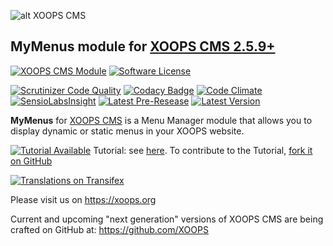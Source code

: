 ![alt XOOPS CMS](https://xoops.org/images/logoXoops4GithubRepository.png)
## MyMenus module for [XOOPS CMS 2.5.9+](https://xoops.org)
[![XOOPS CMS Module](https://img.shields.io/badge/XOOPS%20CMS-Module-blue.svg)](https://xoops.org)
[![Software License](https://img.shields.io/badge/license-GPL-brightgreen.svg?style=flat)](LICENSE) 

[![Scrutinizer Code Quality](https://img.shields.io/scrutinizer/g/XoopsModules25x/mymenus.svg?style=flat)](https://scrutinizer-ci.com/g/XoopsModules25x/mymenus/?branch=master)
[![Codacy Badge](https://api.codacy.com/project/badge/grade/85bf1ab3f36743a9bd285398ebbd3c3d)](https://www.codacy.com/app/mambax7/mymenus_2)
[![Code Climate](https://img.shields.io/codeclimate/github/XoopsModules25x/mymenus.svg?style=flat)](https://codeclimate.com/github/XoopsModules25x/mymenus)
[![SensioLabsInsight](https://insight.sensiolabs.com/projects/e6486409-d5c7-4a63-a55c-63ba5bc1d284/mini.png)](https://insight.sensiolabs.com/projects/e6486409-d5c7-4a63-a55c-63ba5bc1d284)
[![Latest Pre-Resease](https://img.shields.io/github/tag/XoopsModules25x/mymenus.svg?style=flat)](https://github.com/XoopsModules25x/mymenus/tags/)
[![Latest Version](https://img.shields.io/github/release/XoopsModules25x/mymenus.svg?style=flat)](https://github.com/XoopsModules25x/mymenus/releases/)

**MyMenus** for [XOOPS CMS](https://xoops.org) is a Menu Manager module that allows you to display dynamic or static menus in your XOOPS website.

[![Tutorial Available](https://xoops.org/images/tutorial-available-blue.svg)](https://www.gitbook.com/book/xoops/mymenus-tutorial/) Tutorial: see [here](https://www.gitbook.com/book/xoops/mymenus-tutorial/). 
To contribute to the Tutorial, [fork it on GitHub](https://github.com/XoopsDocs/mymenus-tutorial)

[![Translations on Transifex](https://xoops.org/images/translations-transifex-blue.svg)](https://www.transifex.com/xoops) 

Please visit us on https://xoops.org

Current and upcoming "next generation" versions of XOOPS CMS are being crafted on GitHub at: https://github.com/XOOPS
